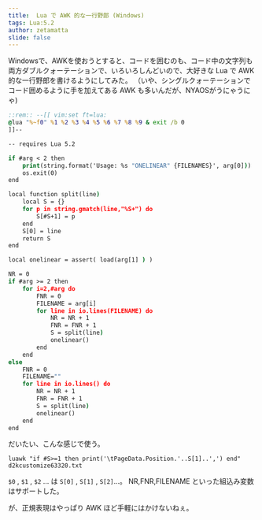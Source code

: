 ```yaml
---
title:  Lua で AWK 的な一行野郎 (Windows)
tags: Lua:5.2
author: zetamatta
slide: false
---
```

Windowsで、AWKを使おうとすると、コードを囲むのも、コード中の文字列も両方ダブルクォーテーションで、いろいろしんどいので、大好きな Lua で AWK 的な一行野郎を書けるようにしてみた。
（いや、シングルクォーテーションでコード囲めるように手を加えてある AWK も多いんだが、NYAOSがうにゃうにゃ)

```lua:luawk.cmd
::rem:: --[[ vim:set ft=lua: 
@lua "%~f0" %1 %2 %3 %4 %5 %6 %7 %8 %9 & exit /b 0
]]--

-- requires Lua 5.2

if #arg < 2 then
    print(string.format('Usage: %s "ONELINEAR" {FILENAMES}', arg[0]))
    os.exit(0)
end

local function split(line)
    local S = {}
    for p in string.gmatch(line,"%S+") do
        S[#S+1] = p
    end
    S[0] = line
    return S
end

local onelinear = assert( load(arg[1] ) )

NR = 0
if #arg >= 2 then
    for i=2,#arg do
        FNR = 0
        FILENAME = arg[i]
        for line in io.lines(FILENAME) do
            NR = NR + 1
            FNR = FNR + 1
            S = split(line)
            onelinear()
        end
    end
else
    FNR = 0
    FILENAME=""
    for line in io.lines() do
        NR = NR + 1
        FNR = FNR + 1
        S = split(line)
        onelinear()
    end
end
```

だいたい、こんな感じで使う。

```
luawk "if #S>=1 then print('\tPageData.Position.'..S[1]..',') end" d2kcustomize63320.txt 
```

``$0`` , ``$1`` , ``$2`` … は ``S[0]`` , ``S[1]`` , ``S[2]``…。
NR,FNR,FILENAME といった組込み変数はサポートした。

が、正規表現はやっぱり AWK ほど手軽にはかけないねぇ。

